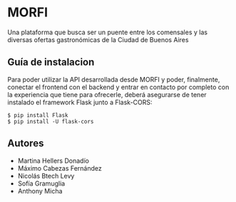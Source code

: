 # MORFI
Una plataforma que busca ser un puente entre los comensales y las diversas ofertas gastronómicas de la Ciudad de Buenos Aires


## Guía de instalacion
Para poder utilizar la API desarrollada desde MORFI y poder, finalmente, conectar el frontend con el backend y entrar en contacto por completo con la experiencia que tiene para ofrecerle, deberá asegurarse de tener instalado el framework  Flask junto a Flask-CORS:

```
$ pip install Flask
$ pip install -U flask-cors
```

## Autores
- Martina Hellers Donadío
- Máximo Cabezas Fernández
- Nicolás Btech Levy
- Sofía Gramuglia
- Anthony Micha

